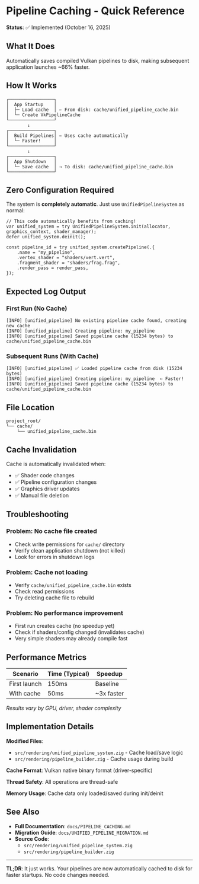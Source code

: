 # Pipeline Caching - Quick Reference

**Status**: ✅ Implemented (October 16, 2025)

## What It Does

Automatically saves compiled Vulkan pipelines to disk, making subsequent application launches ~66% faster.

## How It Works

```
┌─────────────────┐
│  App Startup    │
│  ├─ Load cache  │ ← From disk: cache/unified_pipeline_cache.bin
│  └─ Create VkPipelineCache
└─────────────────┘
        ↓
┌─────────────────┐
│  Build Pipelines│ ← Uses cache automatically
│  └─ Faster!     │
└─────────────────┘
        ↓
┌─────────────────┐
│  App Shutdown   │
│  └─ Save cache  │ → To disk: cache/unified_pipeline_cache.bin
└─────────────────┘
```

## Zero Configuration Required

The system is **completely automatic**. Just use `UnifiedPipelineSystem` as normal:

```zig
// This code automatically benefits from caching!
var unified_system = try UnifiedPipelineSystem.init(allocator, graphics_context, shader_manager);
defer unified_system.deinit();

const pipeline_id = try unified_system.createPipeline(.{
    .name = "my_pipeline",
    .vertex_shader = "shaders/vert.vert",
    .fragment_shader = "shaders/frag.frag",
    .render_pass = render_pass,
});
```

## Expected Log Output

### First Run (No Cache)
```
[INFO] [unified_pipeline] No existing pipeline cache found, creating new cache
[INFO] [unified_pipeline] Creating pipeline: my_pipeline
[INFO] [unified_pipeline] Saved pipeline cache (15234 bytes) to cache/unified_pipeline_cache.bin
```

### Subsequent Runs (With Cache)
```
[INFO] [unified_pipeline] ✅ Loaded pipeline cache from disk (15234 bytes)
[INFO] [unified_pipeline] Creating pipeline: my_pipeline  ← Faster!
[INFO] [unified_pipeline] Saved pipeline cache (15234 bytes) to cache/unified_pipeline_cache.bin
```

## File Location

```
project_root/
└── cache/
    └── unified_pipeline_cache.bin
```

## Cache Invalidation

Cache is automatically invalidated when:
- ✅ Shader code changes
- ✅ Pipeline configuration changes
- ✅ Graphics driver updates
- ✅ Manual file deletion

## Troubleshooting

### Problem: No cache file created
- Check write permissions for `cache/` directory
- Verify clean application shutdown (not killed)
- Look for errors in shutdown logs

### Problem: Cache not loading
- Verify `cache/unified_pipeline_cache.bin` exists
- Check read permissions
- Try deleting cache file to rebuild

### Problem: No performance improvement
- First run creates cache (no speedup yet)
- Check if shaders/config changed (invalidates cache)
- Very simple shaders may already compile fast

## Performance Metrics

| Scenario | Time (Typical) | Speedup |
|----------|---------------|---------|
| First launch | 150ms | Baseline |
| With cache | 50ms | ~3x faster |

*Results vary by GPU, driver, shader complexity*

## Implementation Details

**Modified Files**:
- `src/rendering/unified_pipeline_system.zig` - Cache load/save logic
- `src/rendering/pipeline_builder.zig` - Cache usage during build

**Cache Format**: Vulkan native binary format (driver-specific)

**Thread Safety**: All operations are thread-safe

**Memory Usage**: Cache data only loaded/saved during init/deinit

## See Also

- **Full Documentation**: `docs/PIPELINE_CACHING.md`
- **Migration Guide**: `docs/UNIFIED_PIPELINE_MIGRATION.md`
- **Source Code**: 
  - `src/rendering/unified_pipeline_system.zig`
  - `src/rendering/pipeline_builder.zig`

---

**TL;DR**: It just works. Your pipelines are now automatically cached to disk for faster startups. No code changes needed.
